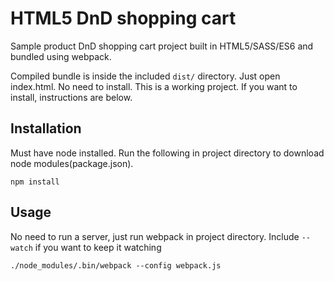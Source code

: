 # HTML5 DnD shopping cart

Sample product DnD shopping cart project built in HTML5/SASS/ES6 and bundled using webpack.

Compiled bundle is inside the included `dist/` directory. Just open index.html. 
No need to install. This is a working project. If you want to install, instructions are below.

## Installation

Must have node installed. Run the following in project directory to download node modules(package.json).

```
npm install
```

## Usage

No need to run a server, just run webpack in project directory. Include `--watch` if you want to keep it watching

```
./node_modules/.bin/webpack --config webpack.js
```
